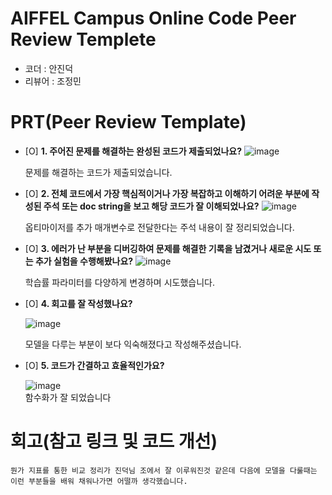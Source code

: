 # AIFFEL Campus Online Code Peer Review Templete
- 코더 : 안진덕
- 리뷰어 : 조정민


# PRT(Peer Review Template)
- [O]  **1. 주어진 문제를 해결하는 완성된 코드가 제출되었나요?**
    ![image](https://github.com/user-attachments/assets/613e1b6a-7aaf-4a13-9e49-c845784c0976)
  
    문제를 해결하는 코드가 제출되었습니다.
    
- [O]  **2. 전체 코드에서 가장 핵심적이거나 가장 복잡하고 이해하기 어려운 부분에 작성된 
주석 또는 doc string을 보고 해당 코드가 잘 이해되었나요?**
    ![image](https://github.com/user-attachments/assets/40cad09e-0b71-4287-ae64-1fd62258af52)  
  
    옵티마이저를 추가 매개변수로 전달한다는 주석 내용이 잘 정리되었습니다.
        
- [O]  **3. 에러가 난 부분을 디버깅하여 문제를 해결한 기록을 남겼거나
새로운 시도 또는 추가 실험을 수행해봤나요?**
    ![image](https://github.com/user-attachments/assets/6e209a02-836a-4146-8907-d7d0be797bd9)  
  
    학습률 파라미터를 다양하게 변경하며 시도했습니다.
        
- [O]  **4. 회고를 잘 작성했나요?**
  
    ![image](https://github.com/user-attachments/assets/913a3883-2ed2-440b-a738-8cc797b66f4d)  
  
    모델을 다루는 부분이 보다 익숙해졌다고 작성해주셨습니다.
        
- [O]  **5. 코드가 간결하고 효율적인가요?**
  
    ![image](https://github.com/user-attachments/assets/540deb08-6c96-4da3-9214-ba156302de08)  
     함수화가 잘 되었습니다

# 회고(참고 링크 및 코드 개선)
```
뭔가 지표를 통한 비교 정리가 진덕님 조에서 잘 이루워진것 같은데 다음에 모델을 다룰때는 이런 부분들을 배워 채워나가면 어떨까 생각했습니다.
```
